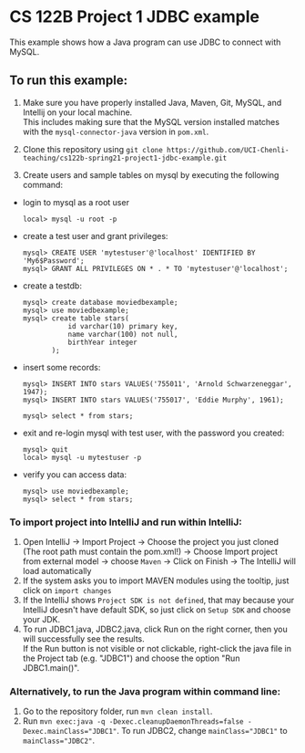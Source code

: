 # CS 122B Project 1 JDBC example

This example shows how a Java program can use JDBC to connect with MySQL.

## To run this example: 

1. Make sure you have properly installed Java, Maven, Git, MySQL, and Intellij on your local machine. <br/>
   This includes making sure that the MySQL version installed matches with the ```mysql-connector-java``` version in ```pom.xml```.
2. Clone this repository using `git clone https://github.com/UCI-Chenli-teaching/cs122b-spring21-project1-jdbc-example.git`

3. Create users and sample tables on mysql by executing the following command:

 - login to mysql as a root user 
    ```
    local> mysql -u root -p
    ```

 - create a test user and grant privileges:
    ```
    mysql> CREATE USER 'mytestuser'@'localhost' IDENTIFIED BY 'My6$Password';
    mysql> GRANT ALL PRIVILEGES ON * . * TO 'mytestuser'@'localhost';
    ```

 - create a testdb:
    ```
    mysql> create database moviedbexample;
    mysql> use moviedbexample;
    mysql> create table stars(
               id varchar(10) primary key,
               name varchar(100) not null,
               birthYear integer
           );
    ```
 - insert some records:
    ``` 
    mysql> INSERT INTO stars VALUES('755011', 'Arnold Schwarzeneggar', 1947);
    mysql> INSERT INTO stars VALUES('755017', 'Eddie Murphy', 1961);

    mysql> select * from stars;
    ```
 - exit and re-login mysql with test user, with the password you created:
    ```
    mysql> quit
    local> mysql -u mytestuser -p
    ```
 - verify you can access data:    
    ```
    mysql> use moviedbexample;
    mysql> select * from stars;
    ```

### To import project into IntelliJ and run within IntelliJ:

1. Open IntelliJ -> Import Project -> Choose the project you just cloned (The root path must contain the pom.xml!) -> Choose Import project from external model -> choose `Maven` -> Click on Finish -> The IntelliJ will load automatically
2. If the system asks you to import MAVEN modules using the tooltip, just click on `import changes`
3. If the IntelliJ shows `Project SDK is not defined`, that may because your IntelliJ doesn't have default SDK, so just click on `Setup SDK` and choose your JDK.
4. To run JDBC1.java, JDBC2.java, click Run on the right corner, then you will successfully see the results. <br/>
    If the Run button is not visible or not clickable, right-click the java file in the Project tab (e.g. "JDBC1") and choose the option "Run JDBC1.main()". 

### Alternatively, to run the Java program within command line:

1. Go to the repository folder, run `mvn clean install`.
2. Run `mvn exec:java -q -Dexec.cleanupDaemonThreads=false -Dexec.mainClass="JDBC1"`. To run JDBC2, change `mainClass="JDBC1"` to `mainClass="JDBC2"`.
